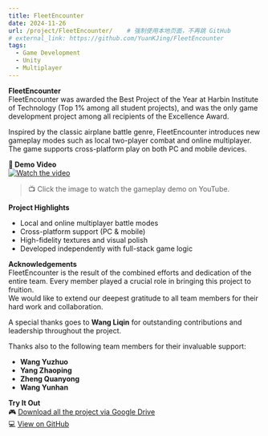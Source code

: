 ```yaml
---
title: FleetEncounter
date: 2024-11-26
url: /project/FleetEncounter/    # 强制使用本地页面，不再跳 GitHub
# external_link: https://github.com/YuanKJing/FleetEncounter
tags:
  - Game Development
  - Unity
  - Multiplayer
---
```

**FleetEncounter**  
FleetEncounter was awarded the Best Project of the Year at Harbin Institute of Technology (Top 1% among all student projects), and was the only game development project among all recipients of the Excellence Award.

Inspired by the classic airplane battle genre, FleetEncounter introduces new gameplay modes such as local two-player combat and online multiplayer. The game supports cross-platform play on both PC and mobile devices.

**🎥 Demo Video**  
[![Watch the video](https://img.youtube.com/vi/QEBKcMXNZrI/0.jpg)](https://youtu.be/QEBKcMXNZrI)

> 📺 Click the image to watch the gameplay demo on YouTube.

**Project Highlights**  
- Local and online multiplayer battle modes  
- Cross-platform support (PC & mobile)  
- High-fidelity textures and visual polish  
- Developed independently with full-stack game logic

**Acknowledgements**  
FleetEncounter is the result of the combined efforts and dedication of the entire team. Every member played a crucial role in bringing this project to fruition.  
We would like to extend our deepest gratitude to all team members for their hard work and collaboration.  

A special thanks goes to **Wang Liqin** for outstanding contributions and leadership throughout the project.  

Thanks also to the following team members for their invaluable support:  
- **Wang Yuzhuo**  
- **Yang Zhaoping**  
- **Zheng Quanyong**  
- **Wang Yunhan**  

**Try It Out**  
🎮 [Download all the project via Google Drive](https://drive.google.com/file/d/1loINHJuFTxrg2ML9QUhqfNrw638cuPAu/view?usp=sharing)  
💻 [View on GitHub](https://github.com/YuanKJing/FleetEncounter)

<!--more-->
